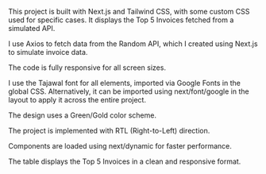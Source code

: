 This project is built with Next.js and Tailwind CSS, with some custom CSS used for specific cases. It displays the Top 5 Invoices fetched from a simulated API.

I use Axios to fetch data from the Random API, which I created using Next.js to simulate invoice data.

The code is fully responsive for all screen sizes.

I use the Tajawal font for all elements, imported via Google Fonts in the global CSS. Alternatively, it can be imported using next/font/google in the layout to apply it across the entire project.

The design uses a Green/Gold color scheme.

The project is implemented with RTL (Right-to-Left) direction.

Components are loaded using next/dynamic for faster performance.

The table displays the Top 5 Invoices in a clean and responsive format.
